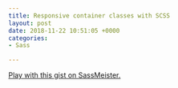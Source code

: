 ```yaml
---
title: Responsive container classes with SCSS
layout: post
date: 2018-11-22 10:51:05 +0000
categories:
- Sass

---
```

<p class="sassmeister" data-gist-id="3f6f283b40790fd064dd3244c0d47a57" data-height="480" data-theme="tomorrow"><a href="https://www.sassmeister.com/gist/3f6f283b40790fd064dd3244c0d47a57">Play with this gist on SassMeister.</a></p><script src="https://cdn.sassmeister.com/js/embed.js" async></script>
